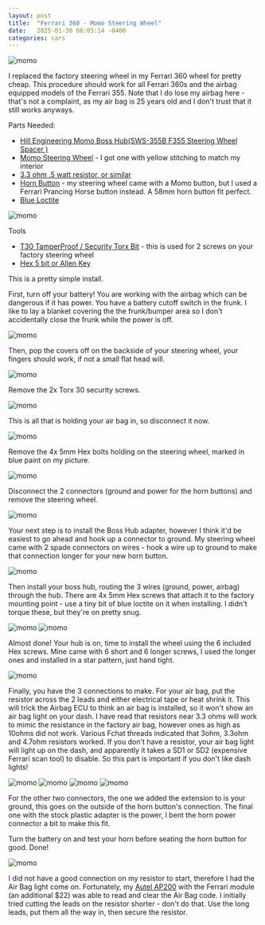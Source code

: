 ```yaml
---
layout: post
title:  "Ferrari 360 - Momo Steering Wheel"
date:   2025-01-30 08:05:14 -0400
categories: cars
---
```


![momo](/images/momo/12.jpg)

I replaced the factory steering wheel in my Ferrari 360 wheel for pretty cheap. This procedure should work for all Ferrari 360s and the airbag equipped models of the Ferrari 355. Note that I do lose my airbag here - that's not a complaint, as my air bag is 25 years old and I don't trust that it still works anyways. 

Parts Needed:
* [Hill Engineering Momo Boss Hub(SWS-355B F355 Steering Wheel Spacer
)](https://www.ricambiamerica.com/sws-355b-f355-steering-wheel-spacer.html)
* [Momo Steering Wheel](https://amzn.to/42w0FjL) - I got one with yellow stitching to match my interior
* [3.3 ohm .5 watt resistor, or similar](https://amzn.to/3WFbBrj)
* [Horn Button](https://www.ebay.com/itm/154687784793?_skw=momo+ferrari+horn&itmmeta=01JJVQEN631YMQTXEDNK5ZEK8R&hash=item24041c4759:g:U5gAAOSwZI5mOOj-&itmprp=enc%3AAQAJAAAA0HoV3kP08IDx%2BKZ9MfhVJKknbIwvbUQbfYVcCw6dzScE3B7OMdktFWycCneCJ9%2FcnZg4lIS3xHOohsDxEp1bl3y2UeBbNFA3JNcTBYNnoJMqDAANz6C5gRFQkGT6TD5jHOS6WrOtdoVGrbjdpiEr7Ht8yKS9iWiU6EvFdMhGk%2FPbXZk6dN6mZ138Qfjvo1H1avJnqQ%2Fu0YK26dN23IPmYzqjC2qvC2e2YAQ9DB6NF9A2x5qgQyy%2B123ZtDPsMeQkAvC3qjEpWpXgU%2FVdNfP8xlg%3D%7Ctkp%3ABk9SR5jTuveWZQ) - my steering wheel came with a Momo button, but I used a Ferrari Prancing Horse button instead. A 58mm horn button fit perfect. 
* [Blue Loctite](https://amzn.to/3WBriQo)

![momo](/images/momo/1.jpg)

Tools
* [T30 TamperProof / Security Torx Bit](https://amzn.to/3WAU183) - this is used for 2 screws on your factory steering wheel
* [Hex 5 bit or Allen Key](https://amzn.to/3Cq6Nzn)

This is a pretty simple install. 

First, turn off your battery! You are working with the airbag which can be dangerous if it has power. You have a battery cutoff switch in the frunk. I like to lay a blanket covering the the frunk/bumper area so I don't accidentally close the frunk while the power is off. 

![momo](/images/momo/2.jpg)

Then, pop the covers off on the backside of your steering wheel, your fingers should work, if not a small flat head will. 

![momo](/images/momo/3.jpg)

Remove the 2x Torx 30 security screws. 

![momo](/images/momo/4.jpg)

This is all that is holding your air bag in, so disconnect it now. 

![momo](/images/momo/5.jpg)

Remove the 4x 5mm Hex bolts holding on the steering wheel, marked in blue paint on my picture. 
 
![momo](/images/momo/6.jpg)

Disconnect the 2 connectors (ground and power for the horn buttons) and remove the steering wheel. 

![momo](/images/momo/8.jpg)

Your next step is to install the Boss Hub adapter, however I think it'd be easiest to go ahead and hook up a connector to ground. My steering wheel came with 2 spade connectors on wires - hook a wire up to ground to make that connection longer for your new horn button. 

![momo](/images/momo/7.jpg)

Then install your boss hub, routing the 3 wires (ground, power, airbag) through the hub. There are 4x 5mm Hex screws that attach it to the factory mounting point - use a tiny bit of blue loctite on it when installing. I didn't torque these, but they're on pretty snug. 

![momo](/images/momo/9.jpg)
![momo](/images/momo/10.jpg)

Almost done! Your hub is on, time to install the wheel using the 6 included Hex screws. Mine came with 6 short and 6 longer screws, I used the longer ones and installed in a star pattern, just hand tight. 

![momo](/images/momo/11.jpg)

Finally, you have the 3 connections to make. For your air bag, put the resistor across the 2 leads and either electrical tape or heat shrink it. This will trick the Airbag ECU to think an air bag is installed, so it won't show an air bag light on your dash. I have read that resistors near 3.3 ohms  will work to mimic the resistance in the factory air bag, however ones as high as 10ohms did not work. Various Fchat threads indicated that 3ohm, 3.3ohm and 4.7ohm resistors worked. If you don't have a resistor, your air bag light will light up on the dash, and apparently it takes a SD1 or SD2 (expensive Ferrari scan tool) to disable. So this part is important if you don't like dash lights!

![momo](/images/momo/13.jpg)
![momo](/images/momo/14.jpg)
![momo](/images/momo/15.jpg)
![momo](/images/momo/16.jpg)

For the other two connectors, the one we added the extension to is your ground, this goes on the outside of the horn button's connection. The final one with the stock plastic adapter is the power, I bent the horn power connector a bit to make this fit. 

Turn the battery on and test your horn before seating the horn button for good. Done!

![momo](/images/momo/12.jpg)

I did not have a good connection on my resistor to start, therefore I had the Air Bag light come on. Fortunately, my [Autel AP200](https://amzn.to/4hzwcp8) with the Ferrari module (an additional $22) was able to read and clear the Air Bag code. I initially tried cutting the leads on the resistor shorter - don't do that. Use the long leads, put them all the way in, then secure the resistor. 
